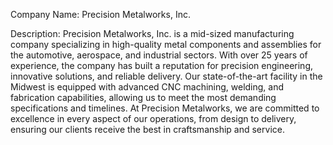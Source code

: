 Company Name: Precision Metalworks, Inc.

Description:
Precision Metalworks, Inc. is a mid-sized manufacturing company specializing in high-quality metal components and assemblies for the automotive, aerospace, and industrial sectors. With over 25 years of experience, the company has built a reputation for precision engineering, innovative solutions, and reliable delivery. Our state-of-the-art facility in the Midwest is equipped with advanced CNC machining, welding, and fabrication capabilities, allowing us to meet the most demanding specifications and timelines. At Precision Metalworks, we are committed to excellence in every aspect of our operations, from design to delivery, ensuring our clients receive the best in craftsmanship and service.